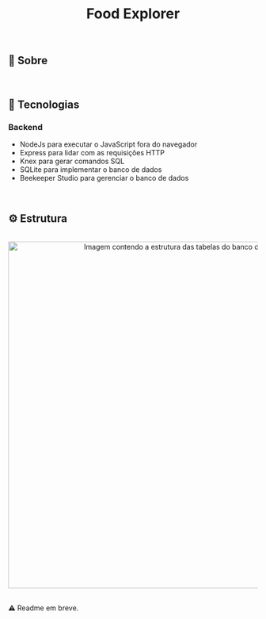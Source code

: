 <h1 align="center">Food Explorer</h1>

<br>

## :pushpin: Sobre



<br>

## :rocket: Tecnologias

### Backend

- NodeJs para executar o JavaScript fora do navegador
- Express para lidar com as requisições HTTP
- Knex para gerar comandos SQL
- SQLite para implementar o banco de dados
- Beekeeper Studio para gerenciar o banco de dados

<br>

## :gear: Estrutura



<br>

<div align="center">
  <img 
    src="" 
    width="700" 
    alt="Imagem contendo a estrutura das tabelas do banco de dados." 
  />
</div>

<br>

:warning: Readme em breve.
